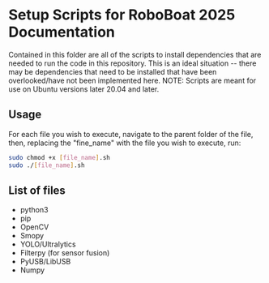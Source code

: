 # Setup Scripts for RoboBoat 2025 Documentation
Contained in this folder are all of the scripts to install dependencies that are needed to run the code in this repository.
This is an ideal situation -- there may be dependencies that need to be installed that have been overlooked/have not been implemented here.
NOTE: Scripts are meant for use on Ubuntu versions later 20.04 and later.

## Usage
For each file you wish to execute, navigate to the parent folder of the file, then, replacing the "fine_name" with the file you wish to execute, run:
```bash
sudo chmod +x [file_name].sh
sudo ./[file_name].sh
```

## List of files
- python3
- pip
- OpenCV
- Smopy
- YOLO/Ultralytics
- Filterpy (for sensor fusion)
- PyUSB/LibUSB
- Numpy
